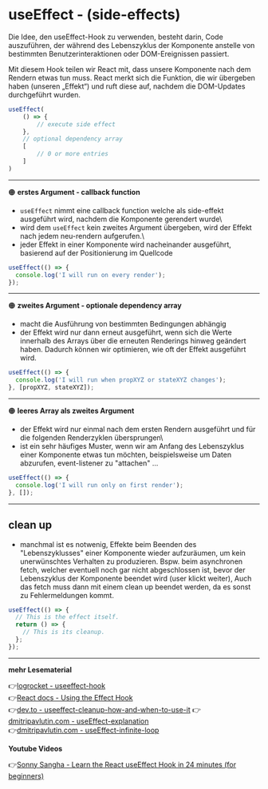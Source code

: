 # useEffect - (side-effects)

Die Idee, den useEffect-Hook zu verwenden, besteht darin, Code auszuführen, der während des Lebenszyklus der Komponente anstelle von bestimmten Benutzerinteraktionen oder DOM-Ereignissen passiert.

Mit diesem Hook teilen wir React mit, dass unsere Komponente nach dem Rendern etwas tun muss. React merkt sich die Funktion, die wir übergeben haben (unseren „Effekt“) und ruft diese auf, nachdem die DOM-Updates durchgeführt wurden.

```jsx
useEffect(
    () => {
        // execute side effect
    },
    // optional dependency array
    [
        // 0 or more entries
    ] 
)
```

---

:orange_circle: **erstes Argument - callback function**

- `useEffect` nimmt eine callback function welche als side-effekt ausgeführt wird, nachdem die Komponente gerendert wurde\
- wird dem `useEffect` kein zweites Argument übergeben, wird der Effekt nach jedem neu-rendern aufgerufen.\
- jeder Effekt in einer Komponente wird nacheinander ausgeführt, basierend auf der Positionierung im Quellcode

```jsx
useEffect(() => {
  console.log('I will run on every render');
});
```
---
:orange_circle: **zweites Argument - optionale dependency array**

- macht die Ausführung von bestimmten Bedingungen abhängig
- der Effekt wird nur dann erneut ausgeführt, wenn sich die Werte innerhalb des Arrays über die erneuten Renderings hinweg geändert haben. Dadurch können wir optimieren, wie oft der Effekt ausgeführt wird.

```jsx
useEffect(() => {
  console.log('I will run when propXYZ or stateXYZ changes');
}, [propXYZ, stateXYZ]);
```
---
:orange_circle: **leeres Array als zweites Argument**

- der Effekt wird nur einmal nach dem ersten Rendern ausgeführt und für die folgenden Renderzyklen übersprungen\
- ist ein sehr häufiges Muster, wenn wir am Anfang des Lebenszyklus einer Komponente etwas tun möchten, beispielsweise um Daten abzurufen, event-listener zu "attachen" ...

```jsx
useEffect(() => {
  console.log('I will run only on first render');
}, []);
```
---
## clean up

- manchmal ist es notwenig, Effekte beim Beenden des "Lebenszyklusses" einer Komponente wieder aufzuräumen, um kein unerwünschtes Verhalten zu produzieren. Bspw. beim asynchronen fetch, welcher eventuell noch gar nicht abgeschlossen ist, bevor der Lebenszyklus der Komponente beendet wird (user klickt weiter), Auch das fetch muss dann mit einem clean up beendet werden, da es sonst zu Fehlermeldungen kommt.

```jsx
useEffect(() => {
  // This is the effect itself.
  return () => {
    // This is its cleanup.
  };
});
```

---
**mehr Lesematerial**

:point_right:[logrocket - useeffect-hook](https://blog.logrocket.com/guide-to-react-useeffect-hook/)\
:point_right:[React docs - Using the Effect Hook](https://reactjs.org/docs/hooks-effect.html)\
:point_right:[dev.to - useeffect-cleanup-how-and-when-to-use-it](https://dev.to/otamnitram/react-useeffect-cleanup-how-and-when-to-use-it-2hbm)
:point_right:[dmitripavlutin.com - useEffect-explanation](https://dmitripavlutin.com/react-useeffect-explanation/)\
:point_right:[dmitripavlutin.com - useEffect-infinite-loop](https://dmitripavlutin.com/react-useeffect-infinite-loop/)






**Youtube Videos**

:point_right:[Sonny Sangha - Learn the React useEffect Hook in 24 minutes (for beginners)](https://www.youtube.com/watch?v=UVhIMwHDS7k)

